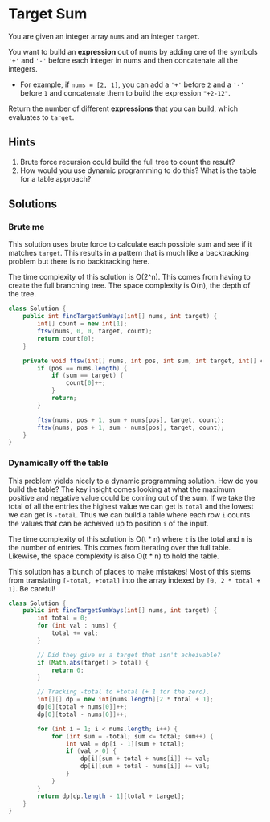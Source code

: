 # Target Sum

You are given an integer array `nums` and an integer `target`.

You want to build an **expression** out of nums by adding one of the symbols
`'+'` and `'-'` before each integer in nums and then concatenate all the
integers.

- For example, if `nums = [2, 1]`, you can add a `'+'` before `2` and a `'-'`
before `1` and concatenate them to build the expression `"+2-12"`.

Return the number of different **expressions** that you can build, which
evaluates to `target`.

## Hints

1. Brute force recursion could build the full tree to count the result?
1. How would you use dynamic programming to do this? What is the table for a
   table approach?

## Solutions

### Brute me

This solution uses brute force to calculate each possible sum and see if it
matches `target`. This results in a pattern that is much like a backtracking
problem but there is no backtracking here.

The time complexity of this solution is O(2^n). This comes from having to
create the full branching tree. The space complexity is O(n), the depth of the
tree.

```java
class Solution {
    public int findTargetSumWays(int[] nums, int target) {
        int[] count = new int[1];
        ftsw(nums, 0, 0, target, count);
        return count[0];
    }

    private void ftsw(int[] nums, int pos, int sum, int target, int[] count) {
        if (pos == nums.length) {
            if (sum == target) {
                count[0]++;
            }
            return;
        }

        ftsw(nums, pos + 1, sum + nums[pos], target, count);
        ftsw(nums, pos + 1, sum - nums[pos], target, count);
    }
}
```

### Dynamically off the table

This problem yields nicely to a dynamic programming solution. How do you build
the table? The key insight comes looking at what the maximum positive and
negative value could be coming out of the sum. If we take the total of all the
entries the highest value we can get is `total` and the lowest we can get is
`-total`. Thus we can build a table where each row `i` counts the values that
can be acheived up to position `i` of the input.

The time complexity of this solution is O(t * n) where `t` is the total and
`n` is the number of entries. This comes from iterating over the full table.
Likewise, the space complexity is also O(t * n) to hold the table.

This solution has a bunch of places to make mistakes! Most of this stems from
translating `[-total, +total]` into the array indexed by `[0, 2 * total + 1]`.
Be careful!

```java
class Solution {
    public int findTargetSumWays(int[] nums, int target) {
        int total = 0;
        for (int val : nums) {
            total += val;
        }

        // Did they give us a target that isn't acheivable?
        if (Math.abs(target) > total) {
            return 0;
        }

        // Tracking -total to +total (+ 1 for the zero).
        int[][] dp = new int[nums.length][2 * total + 1];
        dp[0][total + nums[0]]++;
        dp[0][total - nums[0]]++;

        for (int i = 1; i < nums.length; i++) {
            for (int sum = -total; sum <= total; sum++) {
                int val = dp[i - 1][sum + total];
                if (val > 0) {
                    dp[i][sum + total + nums[i]] += val;
                    dp[i][sum + total - nums[i]] += val;
                }
            }
        }
        return dp[dp.length - 1][total + target];
    }
}
```
